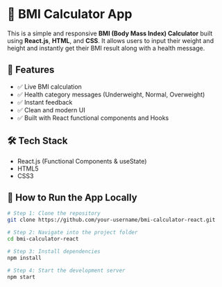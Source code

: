 # 🧮 BMI Calculator App

This is a simple and responsive **BMI (Body Mass Index) Calculator** built using **React.js**, **HTML**, and **CSS**. It allows users to input their weight and height and instantly get their BMI result along with a health message.


## 🚀 Features

- ✅ Live BMI calculation
- ✅ Health category messages (Underweight, Normal, Overweight)
- ✅ Instant feedback
- ✅ Clean and modern UI
- ✅ Built with React functional components and Hooks



## 🛠️ Tech Stack

- React.js (Functional Components & useState)
- HTML5
- CSS3



## 🎯 How to Run the App Locally

```bash
# Step 1: Clone the repository
git clone https://github.com/your-username/bmi-calculator-react.git

# Step 2: Navigate into the project folder
cd bmi-calculator-react

# Step 3: Install dependencies
npm install

# Step 4: Start the development server
npm start
